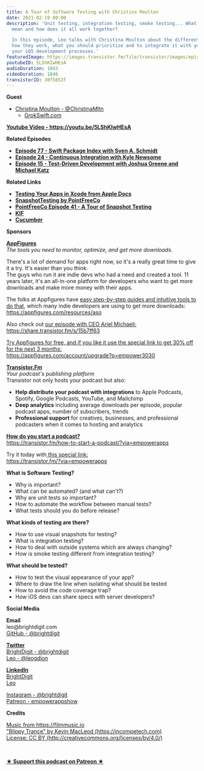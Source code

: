 ```yaml
---
title: A Tour of Software Testing with Christina Moulton
date: 2021-02-19 00:00
description: 'Unit testing, integration testing, smoke testing... What does it all
  mean and how does it all work together?

  In this episode, Leo talks with Christina Moulton about the different types of testing,
  how they work, what you should prioritize and to integrate it with your teams and
  your iOS development processes.'
featuredImage: https://images.transistor.fm/file/transistor/images/episode/463158/full_1613246872-artwork.jpg
youtubeID: 5LShKIwHEsA
audioDuration: 1843
videoDuration: 1846
transistorID: 30f5853f
---
```

<p><b>Guest</b></p><ul><li>
<a href="https://twitter.com/christinamltn">Christina Moulton - @ChristinaMltn</a><ul><li><a href="https://grokswift.com">GrokSwift.com</a></li></ul>
</li></ul><p><a href="https://youtu.be/5LShKIwHEsA"><strong>Youtube Video - https://youtu.be/5LShKIwHEsA</strong></a></p><p><b>Related Episodes</b></p><ul>
<li><a href="https://share.transistor.fm/s/e6621ded"><strong>Episode 77 - Swift Package Index with Sven A. Schmidt</strong></a></li>
<li><a href="https://share.transistor.fm/s/a14f868f"><strong>Episode 24 - Continuous Integration with Kyle Newsome</strong></a></li>
<li>
<a href="https://share.transistor.fm/s/eddb8632"><strong>Episode 15 - Test-Driven Development with Joshua Greene and Michael Katz</strong></a> </li>
</ul><p><b>Related Links</b></p><ul>
<li><a href="https://developer.apple.com/documentation/xcode/testing_your_apps_in_xcode"><strong>Testing Your Apps in Xcode from Apple Docs</strong></a></li>
<li><a href="https://github.com/pointfreeco/swift-snapshot-testing"><strong>SnapshotTesting by PointFreeCo</strong></a></li>
<li><a href="https://www.pointfree.co/episodes/ep41-a-tour-of-snapshot-testing"><strong>PointFreeCo Episode 41 - A Tour of Snapshot Testing</strong></a></li>
<li>
<a href="https://github.com/kif-framework/KIF"><strong>KIF</strong></a><strong> </strong>
</li>
<li><a href="%20https://cucumber.io"><strong>Cucumber</strong></a></li>
</ul><p><b>Sponsors</b></p><p><a href="https://appfigures.com/account/upgrade?p=empower3030"><strong>AppFigures</strong></a><strong><br></strong><em>The tools you need to monitor, optimize, and get more downloads.</em><strong></strong></p><p>There's a lot of demand for apps right now, so it's a really great time to give it a try. It's easier than you think.<br>The guys who run it are indie devs who had a need and created a tool. 11 years later, it's an all-in-one platform for developers who want to get more downloads and make more money with their apps.</p><p>The folks at Appfigures have <a href="https://appfigures.com/resources/aso">easy step-by-step guides and intuitive tools to do that</a>, which many indie developers are using to get more downloads:<br><a href="https://appfigures.com/resources/aso">https://appfigures.com/resources/aso</a></p><p>Also check out <a href="https://share.transistor.fm/s/15b7ff63">our episode with CEO Ariel Michaeli:<br>https://share.transistor.fm/s/15b7ff63</a></p><p><a href="https://appfigures.com/account/upgrade?p=empower3030">Try Appfigures for free, and if you like it use the special link to get 30% off for the next 3 months:</a><a href="https://www.linode.com/?r=97e09acbd5d304d87dadef749491d245e71c74e7"><br></a><a href="https://appfigures.com/account/upgrade?p=empower3030">https://appfigures.com/account/upgrade?p=empower3030</a></p><p><a href="https://transistor.fm/?via=empowerapps"><strong>Transistor.Fm</strong></a><br><em>Your podcast's publishing platform<br></em>Transistor not only hosts your podcast but also:</p><ul>
<li>
<strong>Help distribute your podcast with integrations</strong> to Apple Podcasts, Spotify, Google Podcasts, YouTube, and Mailchimp</li>
<li>
<strong>Deep analytics</strong> including average downloads per episode, popular podcast apps, number of subscribers, trends</li>
<li>
<strong>Professional support</strong> for creatives, businesses, and professional podcasters when it comes to hosting and analytics</li>
</ul><p><a href="https://transistor.fm/how-to-start-a-podcast/?via=empowerapps"><strong>How do you start a podcast?</strong></a><br><a href="https://transistor.fm/how-to-start-a-podcast/?via=empowerapps">https://transistor.fm/how-to-start-a-podcast/?via=empowerapps</a></p><p>Try it today with<a href="https://transistor.fm/?via=empowerapps"> this special link:</a><br><a href="https://transistor.fm/?via=empowerapps">https://transistor.fm/?via=empowerapps</a></p><p><b>What is Software Testing?</b></p><ul>
<li>Why is important?</li>
<li>What can be automated? (and what can't?)</li>
<li>Why are unit tests so important?</li>
<li>How to automate the workflow between manual tests?</li>
<li>What tests should you do before release?</li>
</ul><p><b>What kinds of testing are there?</b></p><ul>
<li>How to use visual snapshots for testing?</li>
<li>What is integration testing?</li>
<li>How to deal with outside systems which are always changing?</li>
<li>How is smoke testing different from integration testing?</li>
</ul><p><b>What should be tested?</b></p><ul>
<li>How to test the visual appearance of your app?</li>
<li>Where to draw the line when isolating what should be tested</li>
<li>How to avoid the code coverage trap?</li>
<li>How iOS devs can share specs with server developers?</li>
</ul><p><b>Social Media</b></p><p><strong>Email</strong><br>leo@brightdigit.com<br><a href="https://github.com/brightdigit">GitHub - @brightdigit</a></p><p><a href="https://twitter.com/brightdigit"><strong>Twitter </strong><br>BrightDigit - @brightdigit</a><br><a href="https://twitter.com/leogdion">Leo - @leogdion</a></p><p><a href="https://www.linkedin.com/company/bright-digit"><strong>LinkedIn</strong><br>BrightDigit</a><br><a href="https://www.linkedin.com/in/leogdion/">Leo</a></p><p><a href="https://www.instagram.com/brightdigit/">Instagram - @brightdigit</a><br><a href="https://www.patreon.com/empowerappsshow">Patreon - empowerappshow</a></p><p><b>Credits</b></p><p><a href="https://filmmusic.io/">Music from https://filmmusic.io</a><br><a href="https://incompetech.com/">"Blippy Trance" by Kevin MacLeod (https://incompetech.com)</a><br><a href="http://creativecommons.org/licenses/by/4.0/">License: CC BY (http://creativecommons.org/licenses/by/4.0/)</a></p><p><br></p><p><strong><a href="https://www.patreon.com/empowerappsshow" rel="payment" title="★ Support this podcast on Patreon ★">★ Support this podcast on Patreon ★</a></strong></p>
      